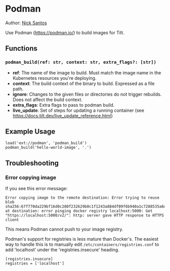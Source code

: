 # Podman

Author: [Nick Santos](https://github.com/nicks)

Use Podman (https://podman.io/) to build images for Tilt.

## Functions

### `podman_build(ref: str, context: str, extra_flags?: [str])`

- **ref**: The name of the image to build. Must match the image
   name in the Kubernetes resources you're deploying.
- **context**: The build context of the binary to build. Expressed as a file path.
- **ignore**: Changes to the given files or directories do not trigger rebuilds.
      Does not affect the build context.
- **extra_flags**: Extra flags to pass to podman build.
- **live_update**: Set of steps for updating a running container
      (see https://docs.tilt.dev/live_update_reference.html)

## Example Usage

```
load('ext://podman', 'podman_build')
podman_build('hello-world-image', '.')
```

## Troubleshooting

### Error copying image

If you see this error message:

```
Error copying image to the remote destination: Error trying to reuse blob sha256:67f770da229bf16d0c280f232629b0c1f1243a884df09f6b940a1c7288535a6d at destination: error pinging docker registry localhost:5000: Get "https://localhost:5000/v2/": http: server gave HTTP response to HTTPS client
```

This means Podman cannot push to your image registry. 

Podman's support for registries is less mature than Docker's. The easiest way
to handle this is to manually edit `/etc/containers/registries.conf`
to add 'localhost' under the 'registries.insecure' heading.

```
[registries.insecure]
registries = ['localhost']
```
